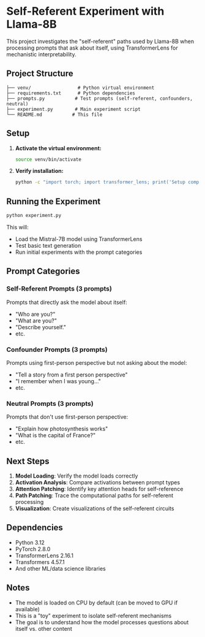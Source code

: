 # Self-Referent Experiment with Llama-8B

This project investigates the "self-referent" paths used by Llama-8B when processing prompts that ask about itself, using TransformerLens for mechanistic interpretability.

## Project Structure

```
├── venv/                 # Python virtual environment
├── requirements.txt      # Python dependencies
├── prompts.py           # Test prompts (self-referent, confounders, neutral)
├── experiment.py        # Main experiment script
└── README.md           # This file
```

## Setup

1. **Activate the virtual environment:**
   ```bash
   source venv/bin/activate
   ```

2. **Verify installation:**
   ```bash
   python -c "import torch; import transformer_lens; print('Setup complete!')"
   ```

## Running the Experiment

```bash
python experiment.py
```

This will:
- Load the Mistral-7B model using TransformerLens
- Test basic text generation
- Run initial experiments with the prompt categories

## Prompt Categories

### Self-Referent Prompts (3 prompts)
Prompts that directly ask the model about itself:
- "Who are you?"
- "What are you?"
- "Describe yourself."
- etc.

### Confounder Prompts (3 prompts)
Prompts using first-person perspective but not asking about the model:
- "Tell a story from a first person perspective"
- "I remember when I was young..."
- etc.

### Neutral Prompts (3 prompts)
Prompts that don't use first-person perspective:
- "Explain how photosynthesis works"
- "What is the capital of France?"
- etc.

## Next Steps

1. **Model Loading**: Verify the model loads correctly
2. **Activation Analysis**: Compare activations between prompt types
3. **Attention Patching**: Identify key attention heads for self-reference
4. **Path Patching**: Trace the computational paths for self-referent processing
5. **Visualization**: Create visualizations of the self-referent circuits

## Dependencies

- Python 3.12
- PyTorch 2.8.0
- TransformerLens 2.16.1
- Transformers 4.57.1
- And other ML/data science libraries

## Notes

- The model is loaded on CPU by default (can be moved to GPU if available)
- This is a "toy" experiment to isolate self-referent mechanisms
- The goal is to understand how the model processes questions about itself vs. other content
